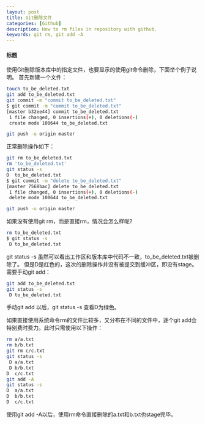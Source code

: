 ```yaml
---
layout: post
title: Git删除文件
categories: [Github]
description: How to rm files in repository with github.
keywords: git rm, git add -A
---
```


#### 标题

使用Git删除版本库中的指定文件，也要显示的使用git命令删除，下面举个例子说明。
首先新建一个文件：

```sh
touch to_be_deleted.txt
git add to_be_deleted.txt
git commit -m "commit to_be_deleted.txt"
$ git commit -m "commit to_be_deleted.txt"
[master b32ee44] commit to_be_deleted.txt
 1 file changed, 0 insertions(+), 0 deletions(-)
 create mode 100644 to_be_deleted.txt

git push -u origin master
```

正常删除操作如下：

```sh
git rm to_be_deleted.txt
rm 'to_be_deleted.txt'
git status -s
D  to_be_deleted.txt
$ git commit -m "delete to_be_deleted.txt"
[master 7568bac] delete to_be_deleted.txt
 1 file changed, 0 insertions(+), 0 deletions(-)
 delete mode 100644 to_be_deleted.txt

git push -u origin master
```

如果没有使用git rm，而是直接rm，情况会怎么样呢?

```sh
rm to_be_deleted.txt
$ git status -s
 D to_be_deleted.txt
```

git status -s 虽然可以看出工作区和版本库中代码不一致，to_be_deleted.txt被删除了。
但是D是红色的，这次的删除操作并没有被提交到缓冲区，即没有stage。需要手动git add：

```sh
git add to_be_deleted.txt
git status -s
 D to_be_deleted.txt
```
手动git add 以后，git status -s 查看D为绿色。

如果直接使用系统命令rm的文件比较多，又分布在不同的文件中，逐个git add会特别费时费力。此时只需使用以下操作：

```sh
rm a/a.txt
rm b/b.txt
git rm c/c.txt
git status -s
 D a/a.txt
 D b/b.txt
D  c/c.txt
git add -A
git status -s
D  a/a.txt
D  b/b.txt
D  c/c.txt
```
使用git add -A以后，使用rm命令直接删除的a.txt和b.txt也stage完毕。
